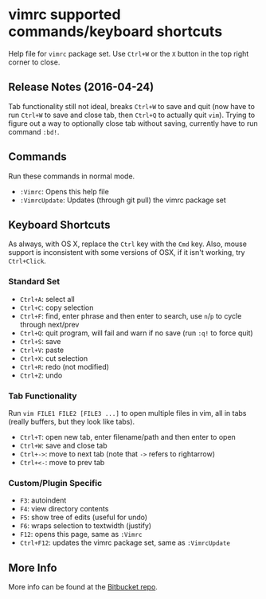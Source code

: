 # vimrc supported commands/keyboard shortcuts #

Help file for `vimrc` package set. Use `Ctrl+W` or the `X` button in the top
right corner to close.

## Release Notes (2016-04-24) ##

Tab functionality still not ideal, breaks `Ctrl+W` to save and quit (now have to
		run `Ctrl+W` to save and close tab, then `Ctrl+Q` to actually quit `vim`).
Trying to figure out a way to optionally close tab without saving, currently
have to run command `:bd!`.

## Commands ##

Run these commands in normal mode.

* `:Vimrc`:			Opens this help file
* `:VimrcUpdate`:	Updates (through git pull) the vimrc package set

## Keyboard Shortcuts ##

As always, with OS X, replace the `Ctrl` key with the `Cmd` key. Also, mouse
support is inconsistent with some versions of OSX, if it isn't working, try
`Ctrl+Click`.

### Standard Set ###

* `Ctrl+A`:			select all
* `Ctrl+C`:			copy selection
* `Ctrl+F`:			find, enter phrase and then enter to search, use `n`/`p` to
cycle through next/prev
* `Ctrl+Q`:			quit program, will fail and warn if no save (run `:q!` to
		force quit)
* `Ctrl+S`:			save
* `Ctrl+V`:			paste
* `Ctrl+X`:			cut selection
* `Ctrl+R`:			redo (not modified)
* `Ctrl+Z`:			undo

### Tab Functionality ###

Run `vim FILE1 FILE2 [FILE3 ...]` to open multiple files in vim, all in tabs
(really buffers, but they look like tabs).

* `Ctrl+T`:			open new tab, enter filename/path and then enter to open
* `Ctrl+W`:			save and close tab
* `Ctrl+->`:		move to next tab (note that `->` refers to rightarrow)
* `Ctrl+<-`:		move to prev tab

### Custom/Plugin Specific ###

* `F3`:				autoindent
* `F4`:				view directory contents
* `F5`:				show tree of edits (useful for undo)
* `F6`:				wraps selection to textwidth (justify)
* `F12`:			opens this page, same as `:Vimrc`
* `Ctrl+F12`:		updates the vimrc package set, same as `:VimrcUpdate`

## More Info ##

More info can be found at the [Bitbucket repo](http://bitbucket.org/4U6U57/vimrc).
